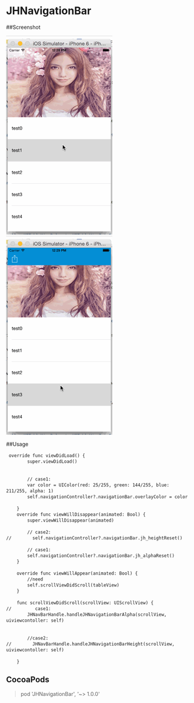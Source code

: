 # JHNavigationBar

##Screenshot

![alt tag](https://github.com/Liaojiahao/JHNavigationBar/blob/master/screenshoot1.gif)
![alt tag](https://github.com/Liaojiahao/JHNavigationBar/blob/master/screenshoot2.gif)

##Usage

```
 override func viewDidLoad() {
        super.viewDidLoad()


        // case1:
        var color = UIColor(red: 25/255, green: 144/255, blue: 211/255, alpha: 1)
        self.navigationController?.navigationBar.overlayColor = color

    }
    override func viewWillDisappear(animated: Bool) {
        super.viewWillDisappear(animated)

        // case2:
//        self.navigationController?.navigationBar.jh_heightReset()

        // case1:
        self.navigationController?.navigationBar.jh_alphaReset()
    }

    override func viewWillAppear(animated: Bool) {
        //need
        self.scrollViewDidScroll(tableView)
    }

    func scrollViewDidScroll(scrollView: UIScrollView) {
//         case1:
        JHNavBarHandle.handleJHNavigationBarAlpha(scrollView, uiviewcontoller: self)


        //case2:
//        JHNavBarHandle.handleJHNavigationBarHeight(scrollView, uiviewcontoller: self)

    }
```

## CocoaPods

> pod 'JHNavigationBar', '~> 1.0.0'
